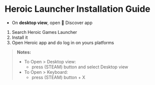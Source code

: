 # Heroic Launcher Installation Guide

* On **desktop view**, open 📁 Discover app

1. Search Heroic Games Launcher
2. Install it
3. Open Heroic app and do log in on yours platforms

> **Notes:**
> 
> * To Open > Desktop view: 
>   * press (STEAM) button and select Desktop view
> * To Open > Keyboard:
>   * press (STEAM) button + X